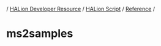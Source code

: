 / [HALion Developer Resource](../..//HALion-Developer-Resource.md) / [HALion Script](./HALion-Script.md) / [Reference](./Reference.md) /

# ms2samples
